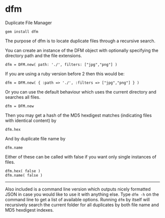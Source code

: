 dfm 
=== 
 
Duplicate File Manager 

    gem install dfm
 
The purpose of dfm is to locate duplicate files through a recursive search. 
 
You can create an instance of the DFM object with optionally specifying the 
directory path and the file extensions.
 
    dfm = DFM.new( path: './', filters: ["jpg","png"] ) 
 
If you are using a ruby version before 2 then this would be: 
 
    dfm = DFM.new( { :path => './', :filters => ["jpg","png"] } ) 

Or you can use the default behaviour which uses the current directory and searches
all files.

    dfm = DFM.new
 
Then you may get a hash of the MD5 hexdigest matches (indicating files with
identical content) by 
 
    dfm.hex 
 
And by duplicate file name by 
 
    dfm.name 
 
Either of these can be called with false if you want only single instances of files. 
 
    dfm.hex( false ) 
    dfm.name( false ) 
 
--- 
 
Also included is a command line version which outputs nicely formatted JSON in case 
you would like to use it with anything else.  Type `dfm -h` on the command line to get 
a list of available options.  Running `dfm` by itself will recursively search the current 
folder for all duplicates by both file name and MD5 hexdigest indexes. 
 
